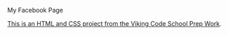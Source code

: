 
My Facebook Page


[This is an HTML and CSS project from the Viking Code School Prep Work](http://www.vikingcodeschool.com/web-markup-and-coding/let-s-build-facebook).

